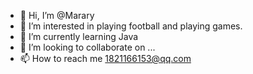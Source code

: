 - 👋 Hi, I’m @Marary
- 👀 I’m interested in playing football and playing games.
- 🌱 I’m currently learning Java
- 💞️ I’m looking to collaborate on ...
- 📫 How to reach me 1821166153@qq.com

<!---
Marary/Marary is a ✨ special ✨ repository because its `README.md` (this file) appears on your GitHub profile.
You can click the Preview link to take a look at your changes.
--->
